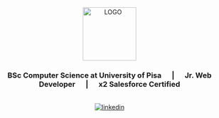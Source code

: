 <div align="center">
  
  <img width=120  src="https://portfolio-v1-react.firebaseapp.com/static/media/exagon-logo-blue.660a125a6b44ee14c4a4.png" alt="LOGO" />
  
  ### BSc Computer Science at University of Pisa &nbsp;&nbsp;&nbsp;&nbsp; | &nbsp;&nbsp;&nbsp;&nbsp; Jr. Web Developer &nbsp;&nbsp;&nbsp;&nbsp; | &nbsp;&nbsp;&nbsp;&nbsp; x2 Salesforce Certified

   <br>

  <a href="https://linkedin.com/in/davidedeleonardis">
    <img src=https://img.shields.io/badge/linkedin-%231E77B5.svg?&style=for-the-badge&logo=linkedin&logoColor=white alt=linkedin />
  </a>
</div>
